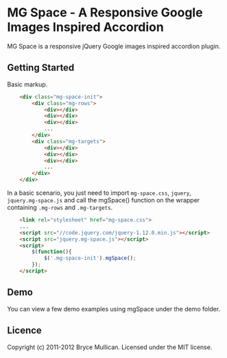 # MG Space - A Responsive Google Images Inspired Accordion

MG Space is a responsive jQuery Google images inspired accordion plugin.

## Getting Started

Basic markup.

```html
    <div class="mg-space-init">
        <div class="mg-rows">
            <div></div>
            <div></div>
            <div></div>
            ...
        </div>
        <div class="mg-targets">
            <div></div>
            <div></div>
            <div></div>
            ...
        </div>        
    </div>
```
In a basic scenario, you just need to import `mg-space.css`, `jquery`, `jquery.mg-space.js` and call the mgSpace() function on the wrapper containing `.mg-rows` and `.mg-targets`.

```html
    <link rel="stylesheet" href="mg-space.css">
    ...
    <script src="//code.jquery.com/jquery-1.12.0.min.js"></script>
    <script src="jquery.mg-space.js"></script>
    <script>
        $(function(){
            $('.mg-space-init').mgSpace();
        });
    </script>
```
## Demo

You can view a few demo examples using mgSpace under the demo folder.

## Licence

Copyright (c) 2011-2012 Bryce Mullican.
Licensed under the MIT license.